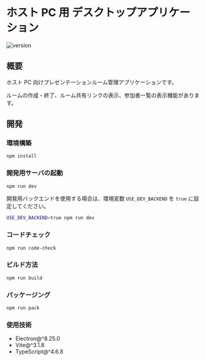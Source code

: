 # ホスト PC 用 デスクトップアプリケーション

![version](https://img.shields.io/badge/version-1.1.0-blue.svg)

## 概要

ホスト PC 向けプレゼンテーションルーム管理アプリケーションです。

ルームの作成・終了、ルーム共有リンクの表示、参加者一覧の表示機能があります。

## 開発

### 環境構築

```sh
npm install
```

### 開発用サーバの起動

```sh
npm run dev
```

開発用バックエンドを使用する場合は、環境変数 `USE_DEV_BACKEND` を `true` に設定してください。

```sh
USE_DEV_BACKEND=true npm run dev
```

### コードチェック

```sh
npm run code-check
```

### ビルド方法

```sh
npm run build
```

### パッケージング

```sh
npm run pack
```

### 使用技術

- Electron@^8.25.0
- Vite@^3.1.8
- TypeScript@^4.6.8

